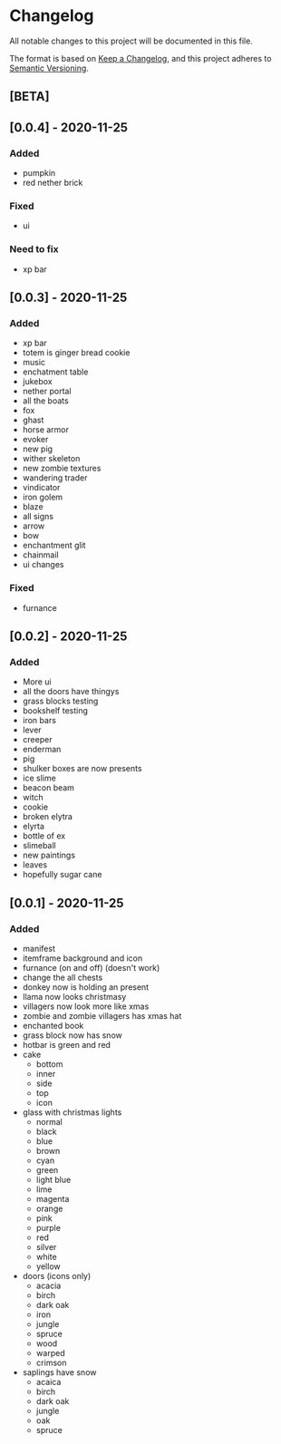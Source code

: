 # Changelog
All notable changes to this project will be documented in this file.

The format is based on [Keep a Changelog](https://keepachangelog.com/en/1.0.0/),
and this project adheres to [Semantic Versioning](https://semver.org/spec/v2.0.0.html).

## [BETA]

## [0.0.4] - 2020-11-25
### Added
- pumpkin
- red nether brick

### Fixed
- ui

### Need to fix
- xp bar


## [0.0.3] - 2020-11-25
### Added
- xp bar
- totem is ginger bread cookie
- music
- enchatment table
- jukebox
- nether portal
- all the boats
- fox
- ghast
- horse armor
- evoker
- new pig
- wither skeleton
- new zombie textures
- wandering trader
- vindicator
- iron golem
- blaze
- all signs
- arrow
- bow
- enchantment glit
- chainmail
- ui changes

### Fixed
- furnance

## [0.0.2] - 2020-11-25
### Added
- More ui
- all the doors have thingys
- grass blocks testing
- bookshelf testing
- iron bars
- lever
- creeper
- enderman
- pig
- shulker boxes are now presents
- ice slime
- beacon beam
- witch
- cookie
- broken elytra
- elyrta
- bottle of ex
- slimeball
- new paintings
- leaves
- hopefully sugar cane

## [0.0.1] - 2020-11-25
### Added
- manifest
- itemframe background and icon
- furnance (on and off) (doesn't work)
- change the all chests
- donkey now is holding an present
- llama now looks christmasy
- villagers now look more like xmas
- zombie and zombie villagers has xmas hat
- enchanted book
- grass block now has snow
- hotbar is green and red
- cake
    - bottom
    - inner
    - side
    - top
    - icon
- glass with christmas lights
    - normal
    - black
    - blue
    - brown
    - cyan
    - green
    - light blue
    - lime
    - magenta
    - orange
    - pink
    - purple
    - red
    - silver
    - white
    - yellow 
- doors (icons only)
    - acacia
    - birch
    - dark oak
    - iron
    - jungle
    - spruce
    - wood
    - warped 
    - crimson
- saplings have snow
    - acaica
    - birch
    - dark oak
    - jungle
    - oak
    - spruce  